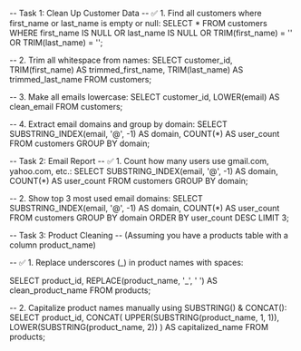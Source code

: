 
--  Task 1: Clean Up Customer Data
-- ✅ 1. Find all customers where first_name or last_name is empty or null:
SELECT * 
FROM customers 
WHERE first_name IS NULL OR last_name IS NULL 
   OR TRIM(first_name) = '' OR TRIM(last_name) = '';

--  2. Trim all whitespace from names:
SELECT 
    customer_id,
    TRIM(first_name) AS trimmed_first_name,
    TRIM(last_name) AS trimmed_last_name
FROM customers;


-- 3. Make all emails lowercase:
SELECT 
    customer_id, 
    LOWER(email) AS clean_email 
FROM customers;

-- 4. Extract email domains and group by domain:
SELECT 
    SUBSTRING_INDEX(email, '@', -1) AS domain, 
    COUNT(*) AS user_count
FROM customers
GROUP BY domain;


-- Task 2: Email Report
-- ✅ 1. Count how many users use gmail.com, yahoo.com, etc.:
SELECT 
    SUBSTRING_INDEX(email, '@', -1) AS domain, 
    COUNT(*) AS user_count
FROM customers
GROUP BY domain;


-- 2. Show top 3 most used email domains:
SELECT 
    SUBSTRING_INDEX(email, '@', -1) AS domain, 
    COUNT(*) AS user_count
FROM customers
GROUP BY domain
ORDER BY user_count DESC
LIMIT 3;


--  Task 3: Product Cleaning
-- (Assuming you have a products table with a column product_name)

-- ✅ 1. Replace underscores (_) in product names with spaces:

SELECT 
    product_id,
    REPLACE(product_name, '_', ' ') AS clean_product_name
FROM products;

-- 2. Capitalize product names manually using SUBSTRING() & CONCAT():
SELECT 
    product_id,
    CONCAT(
        UPPER(SUBSTRING(product_name, 1, 1)),
        LOWER(SUBSTRING(product_name, 2))
    ) AS capitalized_name
FROM products;









